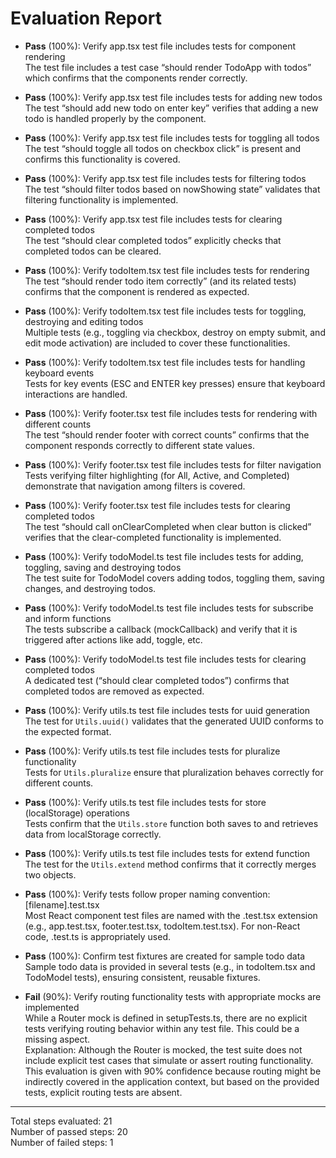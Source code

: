 # Evaluation Report

- **Pass** (100%): Verify app.tsx test file includes tests for component rendering  
  The test file includes a test case “should render TodoApp with todos” which confirms that the components render correctly.

- **Pass** (100%): Verify app.tsx test file includes tests for adding new todos  
  The test “should add new todo on enter key” verifies that adding a new todo is handled properly by the component.

- **Pass** (100%): Verify app.tsx test file includes tests for toggling all todos  
  The test “should toggle all todos on checkbox click” is present and confirms this functionality is covered.

- **Pass** (100%): Verify app.tsx test file includes tests for filtering todos  
  The test “should filter todos based on nowShowing state” validates that filtering functionality is implemented.

- **Pass** (100%): Verify app.tsx test file includes tests for clearing completed todos  
  The test “should clear completed todos” explicitly checks that completed todos can be cleared.

- **Pass** (100%): Verify todoItem.tsx test file includes tests for rendering  
  The test “should render todo item correctly” (and its related tests) confirms that the component is rendered as expected.

- **Pass** (100%): Verify todoItem.tsx test file includes tests for toggling, destroying and editing todos  
  Multiple tests (e.g., toggling via checkbox, destroy on empty submit, and edit mode activation) are included to cover these functionalities.

- **Pass** (100%): Verify todoItem.tsx test file includes tests for handling keyboard events  
  Tests for key events (ESC and ENTER key presses) ensure that keyboard interactions are handled.

- **Pass** (100%): Verify footer.tsx test file includes tests for rendering with different counts  
  The test “should render footer with correct counts” confirms that the component responds correctly to different state values.

- **Pass** (100%): Verify footer.tsx test file includes tests for filter navigation  
  Tests verifying filter highlighting (for All, Active, and Completed) demonstrate that navigation among filters is covered.

- **Pass** (100%): Verify footer.tsx test file includes tests for clearing completed todos  
  The test “should call onClearCompleted when clear button is clicked” verifies that the clear-completed functionality is implemented.

- **Pass** (100%): Verify todoModel.ts test file includes tests for adding, toggling, saving and destroying todos  
  The test suite for TodoModel covers adding todos, toggling them, saving changes, and destroying todos.

- **Pass** (100%): Verify todoModel.ts test file includes tests for subscribe and inform functions  
  The tests subscribe a callback (mockCallback) and verify that it is triggered after actions like add, toggle, etc.

- **Pass** (100%): Verify todoModel.ts test file includes tests for clearing completed todos  
  A dedicated test (“should clear completed todos”) confirms that completed todos are removed as expected.

- **Pass** (100%): Verify utils.ts test file includes tests for uuid generation  
  The test for `Utils.uuid()` validates that the generated UUID conforms to the expected format.

- **Pass** (100%): Verify utils.ts test file includes tests for pluralize functionality  
  Tests for `Utils.pluralize` ensure that pluralization behaves correctly for different counts.

- **Pass** (100%): Verify utils.ts test file includes tests for store (localStorage) operations  
  Tests confirm that the `Utils.store` function both saves to and retrieves data from localStorage correctly.

- **Pass** (100%): Verify utils.ts test file includes tests for extend function  
  The test for the `Utils.extend` method confirms that it correctly merges two objects.

- **Pass** (100%): Verify tests follow proper naming convention: [filename].test.tsx  
  Most React component test files are named with the .test.tsx extension (e.g., app.test.tsx, footer.test.tsx, todoItem.test.tsx). For non-React code, .test.ts is appropriately used.

- **Pass** (100%): Confirm test fixtures are created for sample todo data  
  Sample todo data is provided in several tests (e.g., in todoItem.tsx and TodoModel tests), ensuring consistent, reusable fixtures.

- **Fail** (90%): Verify routing functionality tests with appropriate mocks are implemented  
  While a Router mock is defined in setupTests.ts, there are no explicit tests verifying routing behavior within any test file. This could be a missing aspect.  
  Explanation: Although the Router is mocked, the test suite does not include explicit test cases that simulate or assert routing functionality. This evaluation is given with 90% confidence because routing might be indirectly covered in the application context, but based on the provided tests, explicit routing tests are absent.

---

Total steps evaluated: 21  
Number of passed steps: 20  
Number of failed steps: 1